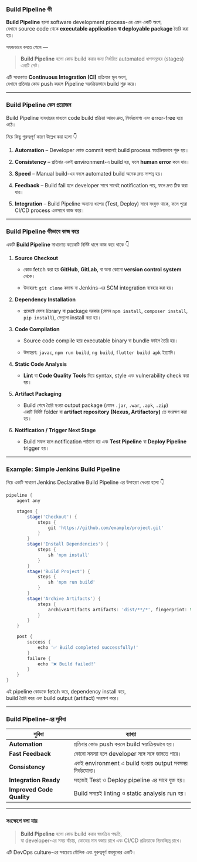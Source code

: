 
### **Build Pipeline কী**

**Build Pipeline** হলো software development process-এর এমন একটি অংশ,  
যেখানে source code থেকে **executable application বা deployable package** তৈরি করা হয়।

সহজভাবে বলতে গেলে —

> **Build Pipeline** হলো কোড build করার জন্য নির্ধারিত automated ধাপসমূহের (stages) একটি সেট।

এটি সাধারণত **Continuous Integration (CI)** প্রক্রিয়ার মূল অংশ,  
যেখানে প্রতিবার কোড push করলে Pipeline স্বয়ংক্রিয়ভাবে build শুরু করে।

---

### **Build Pipeline কেন প্রয়োজন**

Build Pipeline ব্যবহারের মাধ্যমে code build প্রক্রিয়া আরও দ্রুত, নির্ভরযোগ্য এবং error-free হয়ে ওঠে।

নিচে কিছু গুরুত্বপূর্ণ কারণ উল্লেখ করা হলো 👇

1. **Automation** – Developer কোড commit করলেই build process স্বয়ংক্রিয়ভাবে শুরু হয়।
    
2. **Consistency** – প্রতিবার একই environment-এ build হয়, ফলে **human error** কমে যায়।
    
3. **Speed** – Manual build-এর বদলে automated build অনেক দ্রুত সম্পন্ন হয়।
    
4. **Feedback** – Build fail হলে developer সাথে সাথেই notification পায়, ফলে দ্রুত ঠিক করা যায়।
    
5. **Integration** – Build Pipeline অন্যান্য ধাপের (Test, Deploy) সাথে সংযুক্ত থাকে, ফলে পুরো CI/CD process একসাথে কাজ করে।
    

---

### **Build Pipeline কীভাবে কাজ করে**

একটি **Build Pipeline** সাধারণত কয়েকটি নির্দিষ্ট ধাপে কাজ করে থাকে 👇

1. **Source Checkout**
    
    - কোড fetch করা হয় **GitHub**, **GitLab**, বা অন্য কোনো **version control system** থেকে।
        
    - উদাহরণ: `git clone` কমান্ড বা Jenkins-এর SCM integration ব্যবহার করা হয়।
        
2. **Dependency Installation**
    
    - প্রজেক্টে যেসব library বা package দরকার (যেমন `npm install`, `composer install`, `pip install`), সেগুলো install করা হয়।
        
3. **Code Compilation**
    
    - Source code compile হয়ে executable binary বা bundle ফাইল তৈরি হয়।
        
    - উদাহরণ: `javac`, `npm run build`, `ng build`, `flutter build apk` ইত্যাদি।
        
4. **Static Code Analysis**
    
    - **Lint** বা **Code Quality Tools** দিয়ে syntax, style এবং vulnerability check করা হয়।
        
5. **Artifact Packaging**
    
    - Build শেষে তৈরি হওয়া output package (যেমন `.jar`, `.war`, `.apk`, `.zip`)  
        একটি নির্দিষ্ট folder বা **artifact repository (Nexus, Artifactory)** তে সংরক্ষণ করা হয়।
        
6. **Notification / Trigger Next Stage**
    
    - Build সফল হলে notification পাঠানো হয় এবং **Test Pipeline** বা **Deploy Pipeline** trigger হয়।
        

---

### **Example: Simple Jenkins Build Pipeline**

নিচে একটি সাধারণ Jenkins Declarative Build Pipeline এর উদাহরণ দেওয়া হলো 👇

```groovy
pipeline {
    agent any

    stages {
        stage('Checkout') {
            steps {
                git 'https://github.com/example/project.git'
            }
        }
        stage('Install Dependencies') {
            steps {
                sh 'npm install'
            }
        }
        stage('Build Project') {
            steps {
                sh 'npm run build'
            }
        }
        stage('Archive Artifacts') {
            steps {
                archiveArtifacts artifacts: 'dist/**/*', fingerprint: true
            }
        }
    }

    post {
        success {
            echo '✅ Build completed successfully!'
        }
        failure {
            echo '❌ Build failed!'
        }
    }
}
```

এই pipeline কোডকে fetch করে, dependency install করে,  
build তৈরি করে এবং build output (artifact) সংরক্ষণ করে।

---

### **Build Pipeline-এর সুবিধা**

|সুবিধা|ব্যাখ্যা|
|---|---|
|**Automation**|প্রতিবার কোড push করলে build স্বয়ংক্রিয়ভাবে হয়।|
|**Fast Feedback**|কোনো সমস্যা হলে developer সঙ্গে সঙ্গে জানতে পারে।|
|**Consistency**|একই environment এ build হওয়ায় output সবসময় নির্ভরযোগ্য।|
|**Integration Ready**|সহজেই Test ও Deploy pipeline এর সাথে যুক্ত হয়।|
|**Improved Code Quality**|Build সময়েই linting ও static analysis run হয়।|

---

### **সংক্ষেপে বলা যায়**

> **Build Pipeline** হলো কোড build করার স্বয়ংক্রিয় পদ্ধতি,  
> যা developer-এর সময় বাঁচায়, কোডের মান বজায় রাখে এবং CI/CD প্রক্রিয়াকে নিরবচ্ছিন্ন রাখে।

এটি DevOps culture-এর সবচেয়ে মৌলিক এবং গুরুত্বপূর্ণ স্তরগুলোর একটি।
